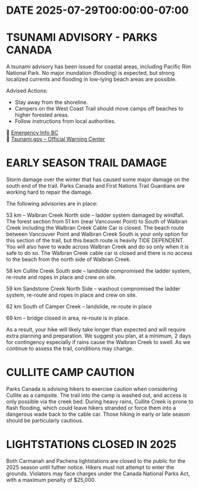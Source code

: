 # DATE 2025-07-29T00:00:00-07:00

# TSUNAMI ADVISORY - PARKS CANADA
A tsunami advisory has been issued for coastal areas, including Pacific Rim National Park. No major inundation (flooding) is expected, but strong localized currents and flooding in low-lying beach areas are possible.

Advised Actions:
- Stay away from the shoreline.
- Campers on the West Coast Trail should move camps off beaches to higher forested areas.
- Follow instructions from local authorities.

🔗 [Emergency Info BC](https://www.emergencyinfobc.gov.bc.ca/)  
🔗 [Tsunami.gov – Official Warning Center](https://www.tsunami.gov/)


# EARLY SEASON TRAIL DAMAGE
Storm damage over the winter that has caused some major damage on the south end of the trail. Parks Canada and First Nations Trail Guardians are working hard to repair the damage. 

The following advisories are in place:

53 km – Walbran Creek North side – ladder system damaged by windfall. The forest section from 51 km (near Vancouver Point) to South of Walbran Creek including the Walbran Creek Cable Car is closed. The beach route between Vancouver Point and Walbran Creek South is your only option for this section of the trail, but this beach route is heavily TIDE DEPENDENT. You will also have to wade across Walbran Creek and do so only when it is safe to do so. The Walbran Creek cable car is closed and there is no access to the beach from the north side of Walbran Creek.

58 km Cullite Creek South side – landslide compromised the ladder system, re-route and ropes in place and crew on site.

59 km Sandstone Creek North Side – washout compromised the ladder system, re-route and ropes in place and crew on site.

62 km South of Camper Creek – landslide, re-route in place

69 km – bridge closed in area, re-route is in place.

As a result, your hike will likely take longer than expected and will require extra planning and preparation. We suggest you plan, at a minimum, 2 days for contingency especially if rains cause the Walbran Creek to swell. As we continue to assess the trail, conditions may change. 


# CULLITE CAMP CAUTION
Parks Canada is advising hikers to exercise caution when considering Cullite as a campsite. The trail into the camp is washed out, and access is only possible via the creek bed. During heavy rains, Cullite Creek is prone to flash flooding, which could leave hikers stranded or force them into a dangerous wade back to the cable car. Those hiking in early or late season should be particularly cautious.

#  LIGHTSTATIONS CLOSED IN 2025
Both Carmanah and Pachena lightstations are closed to the public for the 2025 season until futher notice. Hikers must not attempt to enter the grounds. Violators may face charges under the Canada National Parks Act, with a maximum penalty of $25,000.

